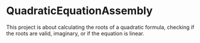 # QuadraticEquationAssembly
This project is about calculating the roots of a quadratic formula, checking if the roots are valid, imaginary, or if the equation is linear.
